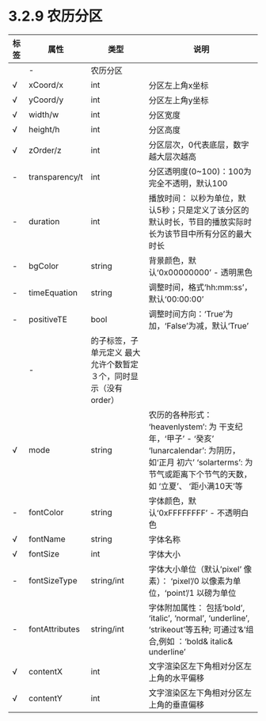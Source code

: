 # 3.2.9     农历分区

| 标签            | 属性           | 类型                                                         | 说明                                                         |
| --------------- | -------------- | ------------------------------------------------------------ | ------------------------------------------------------------ |
| <calendarpanel> | -              | 农历分区                                                     |                                                              |
| √               | xCoord/x       | int                                                          | 分区左上角x坐标                                              |
| √               | yCoord/y       | int                                                          | 分区左上角y坐标                                              |
| √               | width/w        | int                                                          | 分区宽度                                                     |
| √               | height/h       | int                                                          | 分区高度                                                     |
| √               | zOrder/z       | int                                                          | 分区层次，0代表底层，数字越大层次越高                        |
| -               | transparency/t | int                                                          | 分区透明度(0~100)：100为完全不透明，默认100                  |
| -               | duration       | int                                                          | 播放时间：  以秒为单位，默认5秒；只是定义了该分区的默认时长，节目的播放实际时长为该节目中所有分区的最大时长 |
| -               | bgColor        | string                                                       | 背景颜色，默认‘0x00000000’ - 透明黑色                        |
| -               | timeEquation   | string                                                       | 调整时间，格式‘hh:mm:ss’，默认‘00:00:00’                     |
| -               | positiveTE     | bool                                                         | 调整时间方向：‘True’为加，‘False’为减，默认‘True’            |
| <calendar>      | -              | <calendarpanel>的子标签，子单元定义  最大允许个数暂定３个，同时显示（没有order） |                                                              |
| √               | mode           | string                                                       | 农历的各种形式：  ‘heavenlystem’:  为 干支纪年，‘甲子’  - ‘癸亥’  ‘lunarcalendar’:  为阴历，如‘正月 初六’  ‘solarterms’: 为节气或距离下个节气的天数，如           ‘立夏’、  ‘距小满10天’等 |
| -               | fontColor      | string                                                       | 字体颜色，默认‘0xFFFFFFFF’  - 不透明白色                     |
| √               | fontName       | string                                                       | 字体名称                                                     |
| √               | fontSize       | int                                                          | 字体大小                                                     |
| -               | fontSizeType   | string/int                                                   | 字体大小单位（默认’pixel’ 像素）：  ‘pixel’/0 以像素为单位，‘point’/1  以磅为单位 |
| -               | fontAttributes | string/int                                                   | 字体附加属性：  包括‘bold’, ‘italic’, ‘normal’, ‘underline’, ‘strikeout’等五种;  可通过‘&’组合,例如 ：‘bold&  italic& underline’ |
| √               | contentX       | int                                                          | 文字渲染区左下角相对分区左上角的水平偏移                     |
| √               | contentY       | int                                                          | 文字渲染区左下角相对分区左上角的垂直偏移                     |